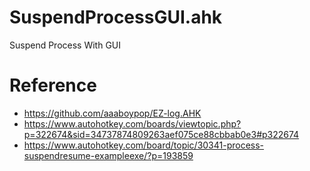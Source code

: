 # SuspendProcessGUI.ahk
Suspend Process With GUI

# Reference
- https://github.com/aaaboypop/EZ-log.AHK
- https://www.autohotkey.com/boards/viewtopic.php?p=322674&sid=34737874809263aef075ce88cbbab0e3#p322674
- https://www.autohotkey.com/board/topic/30341-process-suspendresume-exampleexe/?p=193859
